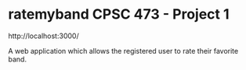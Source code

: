 # ratemyband CPSC 473 - Project 1

http://localhost:3000/

A web application which allows the registered user to rate their favorite band.
